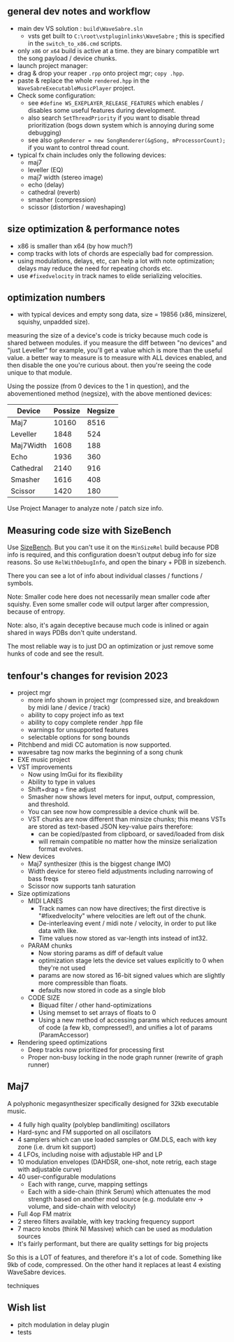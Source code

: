 

general dev notes and workflow
-----------------------------------

  * main dev VS solution : `build\WaveSabre.sln`
    * vsts get built to `C:\root\vstpluginlinks\WaveSabre` ; this is specified in the `switch_to_x86.cmd` scripts.
  * only `x86` or `x64` build is active at a time. they are binary compatible wrt the song payload / device chunks.
  * launch project manager: 
  * drag & drop your reaper `.rpp` onto project mgr; `copy .hpp`.
  * paste & replace the whole `rendered.hpp` in the `WaveSabreExecutableMusicPlayer` project.
  * Check some configuration:
    * see `#define WS_EXEPLAYER_RELEASE_FEATURES` which enables / disables some useful features during development.
    * also search `SetThreadPriority` if you want to disable thread prioritization (bogs down system which is annoying during some debugging)
    * see also `gpRenderer = new SongRenderer(&gSong, mProcessorCount);` if you want to control thread count.
  * typical fx chain includes only the following devices:
    * maj7
    * leveller (EQ)
    * maj7 width (stereo image)
    * echo (delay)
    * cathedral (reverb)
    * smasher (compression)
    * scissor (distortion / waveshaping)
  

size optimization & performance notes
-----------------------------------

  * x86 is smaller than x64 (by how much?)
  * comp tracks with lots of chords are especially bad for compression.
  * using modulations, delays, etc, can help a lot with note optimization; delays may reduce the need for repeating chords etc.
  * use `#fixedvelocity` in track names to elide serializing velocities.

optimization numbers
-----------------------------------

  * with typical devices and empty song data, size = 19856 (x86, minsizerel, squishy, unpadded size).

measuring the size of a device's code is tricky because much code is shared between modules. if you
measure the diff between "no devices" and "just Leveller" for example, you'll get a value which is more than the useful value.
a better way to measure is to measure with ALL devices enabled, and then disable the one you're curious about. then you're seeing
the code unique to that module.

Using the possize (from 0 devices to the 1 in question), and the abovementioned method (negsize), with the above mentioned devices:

| Device    | Possize | Negsize |
|-----------|---------|---------|
| Maj7      | 10160   | 8516    |
| Leveller  | 1848    | 524     |
| Maj7Width | 1608    | 188     |
| Echo      | 1936    | 360     |
| Cathedral | 2140    | 916     |
| Smasher   | 1616    | 408     |
| Scissor   | 1420    | 180     |


Use Project Manager to analyze note / patch size info.

Measuring code size with SizeBench
-----------------------------------

Use [SizeBench](https://github.com/microsoft/SizeBench). But you can't use it on the `MinSizeRel` build because PDB info is required, and this configuration doesn't output debug info for size reasons. So use `RelWithDebugInfo`, and open the binary + PDB in sizebench.

There you can see a lot of info about individual classes / functions / symbols.

Note: Smaller code here does not necessarily mean smaller code after squishy. Even some smaller code will output larger after compression, because of entropy.

Note: also, it's again deceptive because much code is inlined or again shared in ways PDBs don't quite understand.

The most reliable way is to just DO an optimization or just remove some hunks of code and see the result.



tenfour's changes for revision 2023
-----------------------------------

* project mgr
    * more info shown in project mgr (compressed size, and breakdown by midi lane / device / track)
    * ability to copy project info as text
    * ability to copy complete render .hpp file
    * warnings for unsupported features
    * selectable options for song bounds
* Pitchbend and midi CC automation is now supported.
* wavesabre tag now marks the beginning of a song chunk
* EXE music project
* VST improvements
  * Now using ImGui for its flexibility
  * Ability to type in values
  * Shift+drag = fine adjust
  * Smasher now shows level meters for input, output, compression, and threshold.
  * You can see now how compressible a device chunk will be.
  * VST chunks are now different than minsize chunks; this means VSTs are stored as text-based JSON key-value pairs therefore:
    * can be copied/pasted from clipboard, or saved/loaded from disk
    * will remain compatible no matter how the minsize serialization format evolves.
* New devices
    * Maj7 synthesizer (this is the biggest change IMO)
    * Width device for stereo field adjustments including narrowing of bass freqs
    * Scissor now supports tanh saturation
* Size optimizations
    * MIDI LANES
        * Track names can now have directives; the first directive is "#fixedvelocity" where velocities are left out of the chunk.
        * De-interleaving event / midi note / velocity, in order to put like data with like.
        * Time values now stored as var-length ints instead of int32.
    * PARAM chunks
        * Now storing params as diff of default value
        * optimization stage lets the device set values explicitly to 0 when they're not used
        * params are now stored as 16-bit signed values which are slightly more compressible than floats.
        * defaults now stored in code as a single blob
    * CODE SIZE
        * Biquad filter / other hand-optimizations
        * Using memset to set arrays of floats to 0
        * Using a new method of accessing params which reduces amount of code (a few kb, compressed!), and unifies a lot of params (ParamAccessor)
* Rendering speed optimizations
    * Deep tracks now prioritized for processing first
    * Proper non-busy locking in the node graph runner (rewrite of graph runner)


Maj7
----

A polyphonic megasynthesizer specifically designed for 32kb executable music.

* 4 fully high quality (polyblep bandlimiting) oscillators
* Hard-sync and FM supported on all oscillators
* 4 samplers which can use loaded samples or GM.DLS, each with key zone (i.e. drum kit support)
* 4 LFOs, including noise with adjustable HP and LP
* 10 modulation envelopes (DAHDSR, one-shot, note retrig, each stage with adjustable curve)
* 40 user-configurable modulations
    * Each with range, curve, mapping settings
    * Each with a side-chain (think Serum) which attenuates the mod strength based on another mod source (e.g. modulate env -> volume, and side-chain with velocity)
* Full 4op FM matrix
* 2 stereo filters available, with key tracking frequency support
* 7 macro knobs (think NI Massive) which can be used as modulation sources
* It's fairly performant, but there are quality settings for big projects

So this is a LOT of features, and therefore it's a lot of code. Something like 9kb of code, compressed. On the other hand it replaces at least 4 existing WaveSabre devices.

techniques

Wish list
---------

* pitch modulation in delay plugin
* tests


